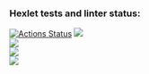 ### Hexlet tests and linter status:
[![Actions Status](https://github.com/jeka34volg/php-project-45/workflows/hexlet-check/badge.svg)](https://github.com/jeka34volg/php-project-45/actions)
<a href="https://codeclimate.com/github/jeka34volg/php-project-45/maintainability"><img src="https://api.codeclimate.com/v1/badges/4f1528020c29f41fdef2/maintainability" /></a></br>
<a href="https://asciinema.org/a/605984" target="_blank"><img src="https://asciinema.org/a/605984.svg" /></a></br>
<a href="https://asciinema.org/a/606556" target="_blank"><img src="https://asciinema.org/a/606556.svg" /></a></br>
<a href="https://asciinema.org/a/606554" target="_blank"><img src="https://asciinema.org/a/606554.svg" /></a></br>
